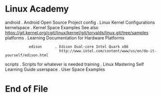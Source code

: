 Linux Academy
==

android      . Android Open Source Project
config       . Linux Kernel Configurations
kernelspace  . Kernel Space Examples
               See also https://git.kernel.org/cgit/linux/kernel/git/torvalds/linux.git/tree/samples
platforms    . Learning Documentation for Hardware Platforms

               edison      . Edison Dual-core Intel Quark x86
                             http://www.intel.com/content/www/us/en/do-it-yourself/edison.html

scripts      . Scripts for whatever is needed
training     . Linux Mastering Self Learning Guide
userspace    . User Space Examples

# End of File
